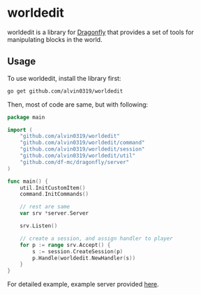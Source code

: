 # worldedit
worldedit is a library for [Dragonfly](https://github.com/df-mc/dragonfly) that provides a set of tools for manipulating blocks in the world.

## Usage
To use worldedit, install the library first:
```bash
go get github.com/alvin0319/worldedit
```

Then, most of code are same, but with following:

```go
package main

import (
	"github.com/alvin0319/worldedit"
	"github.com/alvin0319/worldedit/command"
	"github.com/alvin0319/worldedit/session"
	"github.com/alvin0319/worldedit/util"
	"github.com/df-mc/dragonfly/server"
)

func main() {
	util.InitCustomItem()
	command.InitCommands()

	// rest are same
	var srv *server.Server

	srv.Listen()

	// create a session, and assign handler to player
	for p := range srv.Accept() {
		s := session.CreateSession(p)
		p.Handle(worldedit.NewHandler(s))
	}
}
```

For detailed example, example server provided [here](./example/main.go).
